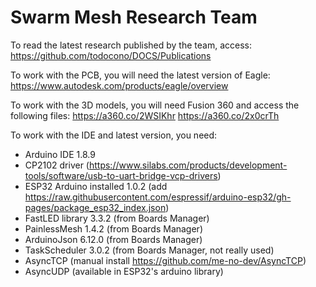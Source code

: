 # Swarm Mesh Research Team

To read the latest research published by the team, access: 
https://github.com/todocono/DOCS/Publications

To work with the PCB, you will need the latest version of Eagle: https://www.autodesk.com/products/eagle/overview 

To work with the 3D models, you will need Fusion 360 and access the following files:
https://a360.co/2WSIKhr
https://a360.co/2x0crTh

To work with the IDE and latest version, you need:

- Arduino IDE 1.8.9
- CP2102 driver (https://www.silabs.com/products/development-tools/software/usb-to-uart-bridge-vcp-drivers)
- ESP32 Arduino installed 1.0.2 (add https://raw.githubusercontent.com/espressif/arduino-esp32/gh-pages/package_esp32_index.json)
- FastLED library 3.3.2 (from Boards Manager)
- PainlessMesh 1.4.2 (from Boards Manager)
- ArduinoJson 6.12.0 (from Boards Manager)
- TaskScheduler 3.0.2 (from Boards Manager, not really used)
- AsyncTCP (manual install https://github.com/me-no-dev/AsyncTCP)
- AsyncUDP (available in ESP32's arduino library)
